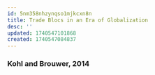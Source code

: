 ```yaml
---
id: 5nm358nhzynqso1mjkcxn8n
title: Trade Blocs in an Era of Globalization
desc: ''
updated: 1740547101868
created: 1740547084837
---
```

### Kohl and Brouwer, 2014
